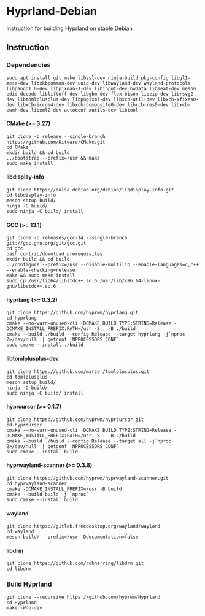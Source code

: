 # Hyprland-Debian
Instruction for building Hyprland on stable Debian

## Instruction

### Dependencies
```
sudo apt install git make libssl-dev ninja-build pkg-config libgl1-mesa-dev libxkbcommon-dev uuid-dev libwayland-dev wayland-protocols libpango1.0-dev libpixman-1-dev libinput-dev hwdata libseat-dev meson edid-decode libliftoff-dev libgbm-dev flex bison libzip-dev librsvg2-dev libtomlplusplus-dev libpugixml-dev libxcb-util-dev libxcb-xfixes0-dev libxcb-icccm4-dev libxcb-composite0-dev libxcb-res0-dev libxcb-ewmh-dev libxml2-dev autoconf xutils-dev libtool
```

#### CMake (>= 3.27)
```
git clone -b release --single-branch https://github.com/Kitware/CMake.git
cd CMake
mkdir build && cd build
../bootstrap --prefix=/usr && make
sudo make install
```

#### libdisplay-info
```
git clone https://salsa.debian.org/debian/libdisplay-info.git
cd libdisplay-info
meson setup build/
ninja -C build/
sudo ninja -C build/ install
```

#### GCC (>= 13.1)
```
git clone -b releases/gcc-14 --single-branch git://gcc.gnu.org/git/gcc.git
cd gcc
bash contrib/download_prerequisites
mkdir build && cd build
../configure --prefix=/usr --disable-multilib --enable-languages=c,c++ --enable-checking=release
make && sudo make install
sudo cp /usr/lib64/libstdc++.so.6 /usr/lib/x86_64-linux-gnu/libstdc++.so.6
```

#### hyprlang (>= 0.3.2)
```
git clone https://github.com/hyprwm/hyprlang.git
cd hyprlang
cmake --no-warn-unused-cli -DCMAKE_BUILD_TYPE:STRING=Release -DCMAKE_INSTALL_PREFIX:PATH=/usr -S . -B ./build
cmake --build ./build --config Release --target hyprlang -j`nproc 2>/dev/null || getconf _NPROCESSORS_CONF`
sudo cmake --install ./build
```

#### libtomlplusplus-dev
```
git clone https://github.com/marzer/tomlplusplus.git
cd tomlplusplus
meson setup build/
ninja -C build/
sudo ninja -C build/ install
```

#### hyprcursor (>= 0.1.7)
```
git clone https://github.com/hyprwm/hyprcursor.git
cd hyprcursor
cmake --no-warn-unused-cli -DCMAKE_BUILD_TYPE:STRING=Release -DCMAKE_INSTALL_PREFIX:PATH=/usr -S . -B ./build
cmake --build ./build --config Release --target all -j`nproc 2>/dev/null || getconf _NPROCESSORS_CONF`
sudo cmake --install build
```

#### hyprwayland-scanner (>= 0.3.8)
```
git clone https://github.com/hyprwm/hyprwayland-scanner.git
cd hyprwayland-scanner
cmake -DCMAKE_INSTALL_PREFIX=/usr -B build
cmake --build build -j `nproc`
sudo cmake --install build
```

#### wayland
```
git clone https://gitlab.freedesktop.org/wayland/wayland
cd wayland
meson build/ --prefix=/usr -Ddocumentation=false
```

#### libdrm
```
git clone https://github.com/robherring/libdrm.git
cd libdrm

```

### Build Hyprland
```
git clone --recursive https://github.com/hyprwm/Hyprland
cd Hyprland
make -Wno-dev
```
